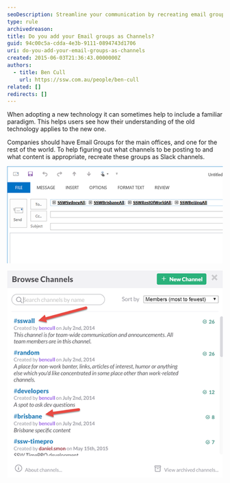 ```yaml
---
seoDescription: Streamline your communication by recreating email groups as Slack channels, ensuring effective posting and content sharing.
type: rule
archivedreason:
title: Do you add your Email groups as Channels?
guid: 94c00c5a-cdda-4e3b-9111-0894743d1706
uri: do-you-add-your-email-groups-as-channels
created: 2015-06-03T21:36:43.0000000Z
authors:
  - title: Ben Cull
    url: https://ssw.com.au/people/ben-cull
related: []
redirects: []
---
```


When adopting a new technology it can sometimes help to include a familiar paradigm. This helps users see how their understanding of the old technology applies to the new one.

Companies should have Email Groups for the main offices, and one for the rest of the world. To help figuring out what channels to be posting to and what content is appropriate, recreate these groups as Slack channels.

<!--endintro-->

![Figure: Our Main Office Email Groups](slack-1.png)

![Figure: Our Main Office Email Groups recreated as Slack Channels](slack-2.png)
